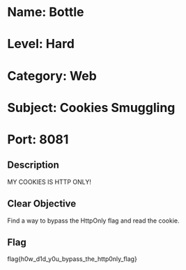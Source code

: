 # Name: Bottle
# Level: Hard
# Category: Web
# Subject: Cookies Smuggling
# Port: 8081
## Description

MY COOKIES IS HTTP ONLY!

## Clear Objective

Find a way to bypass the HttpOnly flag and read the cookie.

## Flag
flag{h0w_d1d_y0u_bypass_the_http0nly_flag}